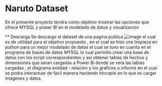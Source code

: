 # Naruto Dataset
  En el presente proyecto tendra como objetivo mostrar las opciones que ofrece MYSQL y power BI en el modelado de datos y visualizacion

** Descarga 
  Se descargo el dataset de una pagina publica 
  ![image](https://www.kaggle.com/code/mariaglezhfhfhhf/naruto-shippuden-dataset)
  el cual es de utilidad para el objetivo propuesto , en el cual se hizo una limpieza en puthon para un mejor modelado de datos el cual se tuvo en cuenta en el programa de bases de datos MYSQL lo cual permitio crear una base de datos con los script correspondientes y asi obtener tablas de hechos y dimensiones que seran cargadas a Power Bi  donde se vera las tablas cargadas , el diagrama entidad - relacion y los graficos o informe en el cual se podra interactuar de facil manera haciendo hincapie en lo que es cargar imagenes y datos. 
